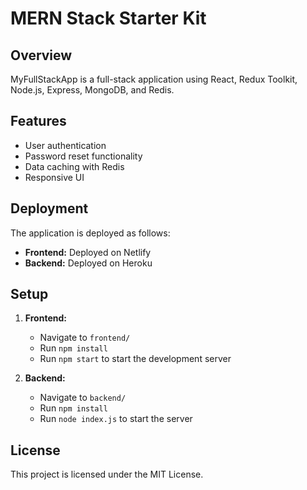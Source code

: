 # MERN Stack Starter Kit

## Overview

MyFullStackApp is a full-stack application using React, Redux Toolkit, Node.js, Express, MongoDB, and Redis.

## Features

- User authentication
- Password reset functionality
- Data caching with Redis
- Responsive UI

## Deployment

The application is deployed as follows:

- **Frontend:** Deployed on Netlify
- **Backend:** Deployed on Heroku

## Setup

1. **Frontend:**
   - Navigate to `frontend/`
   - Run `npm install`
   - Run `npm start` to start the development server

2. **Backend:**
   - Navigate to `backend/`
   - Run `npm install`
   - Run `node index.js` to start the server

## License

This project is licensed under the MIT License.
